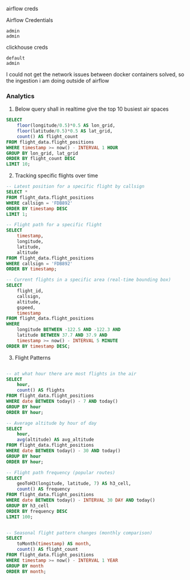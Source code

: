 airflow creds

Airflow Credentials

```shell
admin
admin
```

clickhouse creds

```shell
default
admin
```

I could not get the network issues between docker containers solved, so the ingestion i am doing outside of airflow

### Analytics

1. Below query shall in realtime give the top 10 busiest air spaces

```sql
SELECT 
    floor(longitude/0.5)*0.5 AS lon_grid,
    floor(latitude/0.5)*0.5 AS lat_grid,
    count() AS flight_count
FROM flight_data.flight_positions
WHERE timestamp >= now() - INTERVAL 1 HOUR
GROUP BY lon_grid, lat_grid
ORDER BY flight_count DESC
LIMIT 10;
```

2. Tracking specific flights over time

```sql
-- Latest position for a specific flight by callsign
SELECT *
FROM flight_data.flight_positions
WHERE callsign = 'FDB892'
ORDER BY timestamp DESC
LIMIT 1;

-- Flight path for a specific flight
SELECT 
    timestamp,
    longitude,
    latitude,
    altitude
FROM flight_data.flight_positions
WHERE callsign = 'FDB892'
ORDER BY timestamp;

-- Current flights in a specific area (real-time bounding box)
SELECT 
    flight_id,
    callsign,
    altitude,
    gspeed,
    timestamp
FROM flight_data.flight_positions
WHERE 
    longitude BETWEEN -122.5 AND -122.3 AND
    latitude BETWEEN 37.7 AND 37.9 AND
    timestamp >= now() - INTERVAL 5 MINUTE
ORDER BY timestamp DESC;

```

3. Flight Patterns

```sql

-- at what hour there are most flights in the air
SELECT 
    hour,
    count() AS flights
FROM flight_data.flight_positions
WHERE date BETWEEN today() - 7 AND today()
GROUP BY hour
ORDER BY hour;

-- Average altitude by hour of day
SELECT 
    hour,
    avg(altitude) AS avg_altitude
FROM flight_data.flight_positions
WHERE date BETWEEN today() - 30 AND today()
GROUP BY hour
ORDER BY hour;

-- Flight path frequency (popular routes)
SELECT
    geoToH3(longitude, latitude, 7) AS h3_cell,
    count() AS frequency
FROM flight_data.flight_positions
WHERE date BETWEEN today() - INTERVAL 30 DAY AND today()
GROUP BY h3_cell
ORDER BY frequency DESC
LIMIT 100;


-- Seasonal flight pattern changes (monthly comparison)
SELECT 
    toMonth(timestamp) AS month,
    count() AS flight_count
FROM flight_data.flight_positions
WHERE timestamp >= now() - INTERVAL 1 YEAR
GROUP BY month
ORDER BY month;


```